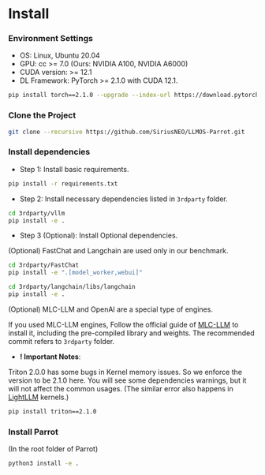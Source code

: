 # Install

### Environment Settings

- OS: Linux, Ubuntu 20.04
- GPU: cc >= 7.0 (Ours: NVIDIA A100, NVIDIA A6000)
- CUDA version: >= 12.1
- DL Framework: PyTorch >= 2.1.0 with CUDA 12.1.

```bash
pip install torch==2.1.0 --upgrade --index-url https://download.pytorch.org/whl/cu121
```


### Clone the Project

```bash
git clone --recursive https://github.com/SiriusNEO/LLMOS-Parrot.git
```

### Install dependencies

- Step 1: Install basic requirements.

```bash
pip install -r requirements.txt
```

- Step 2: Install necessary dependencies listed in `3rdparty` folder.

```bash
cd 3rdparty/vllm
pip install -e .
```

- Step 3 (Optional): Install Optional dependencies.

(Optional) FastChat and Langchain are used only in our benchmark.

```bash
cd 3rdparty/FastChat
pip install -e ".[model_worker,webui]"
```

```bash
cd 3rdparty/langchain/libs/langchain
pip install -e .
```

(Optional) MLC-LLM and OpenAI are a special type of engines.

If you used MLC-LLM engines, Follow the official guide of [MLC-LLM](https://github.com/mlc-ai/mlc-llm) to install it, including the pre-compiled library and weights. The recommended commit refers to `3rdparty` folder.

- **! Important Notes**:

Triton 2.0.0 has some bugs in Kernel memory issues. So we enforce the version to be 2.1.0 here. You will see some dependencies warnings, but it will not affect the common usages. (The similar error also happens in [LightLLM](https://github.com/ModelTC/lightllm) kernels.)

```bash
pip install triton==2.1.0
```

### Install Parrot

(In the root folder of Parrot)

```bash
python3 install -e .
```
